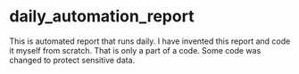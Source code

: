 # daily_automation_report
This is automated report that runs daily. 
I have invented this report and code it myself from scratch.
That is only a part of a code. Some code was changed to protect sensitive data.

